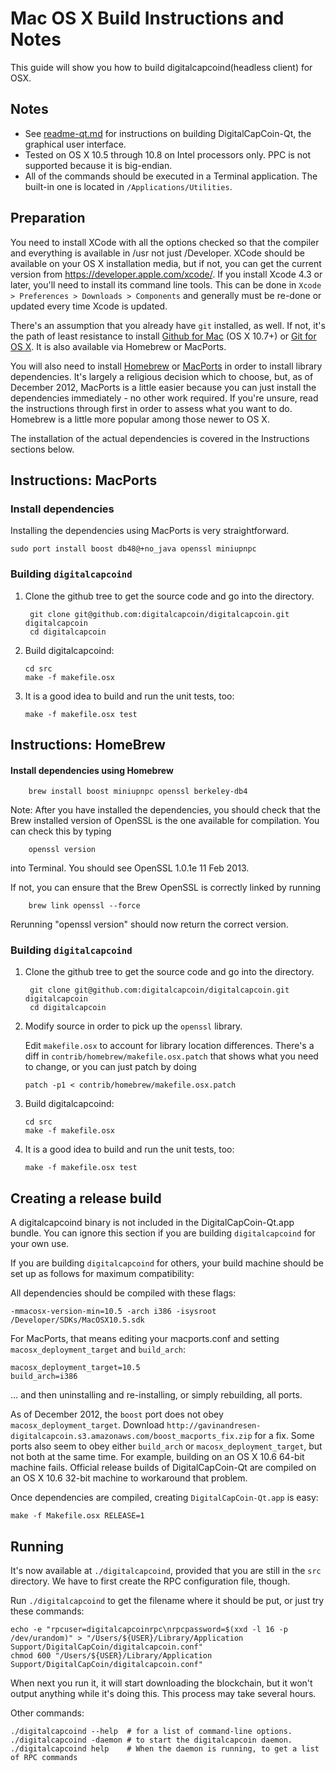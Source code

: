 Mac OS X Build Instructions and Notes
====================================
This guide will show you how to build digitalcapcoind(headless client) for OSX.

Notes
-----

* See [readme-qt.md](readme-qt.md) for instructions on building DigitalCapCoin-Qt, the
graphical user interface.
* Tested on OS X 10.5 through 10.8 on Intel processors only. PPC is not
supported because it is big-endian.
* All of the commands should be executed in a Terminal application. The
built-in one is located in `/Applications/Utilities`.

Preparation
-----------

You need to install XCode with all the options checked so that the compiler
and everything is available in /usr not just /Developer. XCode should be
available on your OS X installation media, but if not, you can get the
current version from https://developer.apple.com/xcode/. If you install
Xcode 4.3 or later, you'll need to install its command line tools. This can
be done in `Xcode > Preferences > Downloads > Components` and generally must
be re-done or updated every time Xcode is updated.

There's an assumption that you already have `git` installed, as well. If
not, it's the path of least resistance to install [Github for Mac](https://mac.github.com/)
(OS X 10.7+) or
[Git for OS X](https://code.google.com/p/git-osx-installer/). It is also
available via Homebrew or MacPorts.

You will also need to install [Homebrew](http://mxcl.github.io/homebrew/)
or [MacPorts](https://www.macports.org/) in order to install library
dependencies. It's largely a religious decision which to choose, but, as of
December 2012, MacPorts is a little easier because you can just install the
dependencies immediately - no other work required. If you're unsure, read
the instructions through first in order to assess what you want to do.
Homebrew is a little more popular among those newer to OS X.

The installation of the actual dependencies is covered in the Instructions
sections below.

Instructions: MacPorts
----------------------

### Install dependencies

Installing the dependencies using MacPorts is very straightforward.

    sudo port install boost db48@+no_java openssl miniupnpc

### Building `digitalcapcoind`

1. Clone the github tree to get the source code and go into the directory.

        git clone git@github.com:digitalcapcoin/digitalcapcoin.git digitalcapcoin
        cd digitalcapcoin

2.  Build digitalcapcoind:

        cd src
        make -f makefile.osx

3.  It is a good idea to build and run the unit tests, too:

        make -f makefile.osx test

Instructions: HomeBrew
----------------------

#### Install dependencies using Homebrew

        brew install boost miniupnpc openssl berkeley-db4

Note: After you have installed the dependencies, you should check that the Brew installed version of OpenSSL is the one available for compilation. You can check this by typing

        openssl version

into Terminal. You should see OpenSSL 1.0.1e 11 Feb 2013.

If not, you can ensure that the Brew OpenSSL is correctly linked by running

        brew link openssl --force

Rerunning "openssl version" should now return the correct version.

### Building `digitalcapcoind`

1. Clone the github tree to get the source code and go into the directory.

        git clone git@github.com:digitalcapcoin/digitalcapcoin.git digitalcapcoin
        cd digitalcapcoin

2.  Modify source in order to pick up the `openssl` library.

    Edit `makefile.osx` to account for library location differences. There's a
    diff in `contrib/homebrew/makefile.osx.patch` that shows what you need to
    change, or you can just patch by doing

        patch -p1 < contrib/homebrew/makefile.osx.patch

3.  Build digitalcapcoind:

        cd src
        make -f makefile.osx

4.  It is a good idea to build and run the unit tests, too:

        make -f makefile.osx test

Creating a release build
------------------------

A digitalcapcoind binary is not included in the DigitalCapCoin-Qt.app bundle. You can ignore
this section if you are building `digitalcapcoind` for your own use.

If you are building `digitalcapcoind` for others, your build machine should be set up
as follows for maximum compatibility:

All dependencies should be compiled with these flags:

    -mmacosx-version-min=10.5 -arch i386 -isysroot /Developer/SDKs/MacOSX10.5.sdk

For MacPorts, that means editing your macports.conf and setting
`macosx_deployment_target` and `build_arch`:

    macosx_deployment_target=10.5
    build_arch=i386

... and then uninstalling and re-installing, or simply rebuilding, all ports.

As of December 2012, the `boost` port does not obey `macosx_deployment_target`.
Download `http://gavinandresen-digitalcapcoin.s3.amazonaws.com/boost_macports_fix.zip`
for a fix. Some ports also seem to obey either `build_arch` or
`macosx_deployment_target`, but not both at the same time. For example, building
on an OS X 10.6 64-bit machine fails. Official release builds of DigitalCapCoin-Qt are
compiled on an OS X 10.6 32-bit machine to workaround that problem.

Once dependencies are compiled, creating `DigitalCapCoin-Qt.app` is easy:

    make -f Makefile.osx RELEASE=1

Running
-------

It's now available at `./digitalcapcoind`, provided that you are still in the `src`
directory. We have to first create the RPC configuration file, though.

Run `./digitalcapcoind` to get the filename where it should be put, or just try these
commands:

    echo -e "rpcuser=digitalcapcoinrpc\nrpcpassword=$(xxd -l 16 -p /dev/urandom)" > "/Users/${USER}/Library/Application Support/DigitalCapCoin/digitalcapcoin.conf"
    chmod 600 "/Users/${USER}/Library/Application Support/DigitalCapCoin/digitalcapcoin.conf"

When next you run it, it will start downloading the blockchain, but it won't
output anything while it's doing this. This process may take several hours.

Other commands:

    ./digitalcapcoind --help  # for a list of command-line options.
    ./digitalcapcoind -daemon # to start the digitalcapcoin daemon.
    ./digitalcapcoind help    # When the daemon is running, to get a list of RPC commands

